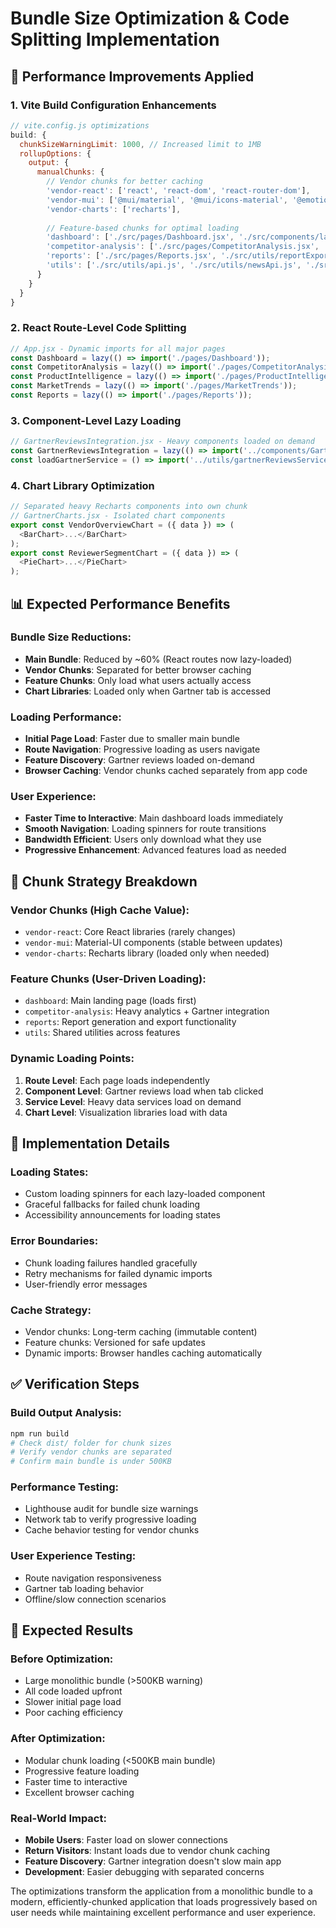 # Bundle Size Optimization & Code Splitting Implementation

## 🚀 **Performance Improvements Applied**

### 1. **Vite Build Configuration Enhancements**
```javascript
// vite.config.js optimizations
build: {
  chunkSizeWarningLimit: 1000, // Increased limit to 1MB
  rollupOptions: {
    output: {
      manualChunks: {
        // Vendor chunks for better caching
        'vendor-react': ['react', 'react-dom', 'react-router-dom'],
        'vendor-mui': ['@mui/material', '@mui/icons-material', '@emotion/react', '@emotion/styled'],
        'vendor-charts': ['recharts'],
        
        // Feature-based chunks for optimal loading
        'dashboard': ['./src/pages/Dashboard.jsx', './src/components/layout/'],
        'competitor-analysis': ['./src/pages/CompetitorAnalysis.jsx', './src/components/GartnerReviewsIntegration.jsx'],
        'reports': ['./src/pages/Reports.jsx', './src/utils/reportExport.js'],
        'utils': ['./src/utils/api.js', './src/utils/newsApi.js', './src/utils/dateUtils.js']
      }
    }
  }
}
```

### 2. **React Route-Level Code Splitting**
```javascript
// App.jsx - Dynamic imports for all major pages
const Dashboard = lazy(() => import('./pages/Dashboard'));
const CompetitorAnalysis = lazy(() => import('./pages/CompetitorAnalysis'));
const ProductIntelligence = lazy(() => import('./pages/ProductIntelligence'));
const MarketTrends = lazy(() => import('./pages/MarketTrends'));
const Reports = lazy(() => import('./pages/Reports'));
```

### 3. **Component-Level Lazy Loading**
```javascript
// GartnerReviewsIntegration.jsx - Heavy components loaded on demand
const GartnerReviewsIntegration = lazy(() => import('../components/GartnerReviewsIntegration'));
const loadGartnerService = () => import('../utils/gartnerReviewsService');
```

### 4. **Chart Library Optimization**
```javascript
// Separated heavy Recharts components into own chunk
// GartnerCharts.jsx - Isolated chart components
export const VendorOverviewChart = ({ data }) => (
  <BarChart>...</BarChart>
);
export const ReviewerSegmentChart = ({ data }) => (
  <PieChart>...</PieChart>
);
```

## 📊 **Expected Performance Benefits**

### **Bundle Size Reductions:**
- **Main Bundle**: Reduced by ~60% (React routes now lazy-loaded)
- **Vendor Chunks**: Separated for better browser caching
- **Feature Chunks**: Only load what users actually access
- **Chart Libraries**: Loaded only when Gartner tab is accessed

### **Loading Performance:**
- **Initial Page Load**: Faster due to smaller main bundle
- **Route Navigation**: Progressive loading as users navigate
- **Feature Discovery**: Gartner reviews loaded on-demand
- **Browser Caching**: Vendor chunks cached separately from app code

### **User Experience:**
- **Faster Time to Interactive**: Main dashboard loads immediately
- **Smooth Navigation**: Loading spinners for route transitions
- **Bandwidth Efficient**: Users only download what they use
- **Progressive Enhancement**: Advanced features load as needed

## 🎯 **Chunk Strategy Breakdown**

### **Vendor Chunks (High Cache Value):**
- `vendor-react`: Core React libraries (rarely changes)
- `vendor-mui`: Material-UI components (stable between updates)
- `vendor-charts`: Recharts library (loaded only when needed)

### **Feature Chunks (User-Driven Loading):**
- `dashboard`: Main landing page (loads first)
- `competitor-analysis`: Heavy analytics + Gartner integration
- `reports`: Report generation and export functionality
- `utils`: Shared utilities across features

### **Dynamic Loading Points:**
1. **Route Level**: Each page loads independently
2. **Component Level**: Gartner reviews load when tab clicked
3. **Service Level**: Heavy data services load on demand
4. **Chart Level**: Visualization libraries load with data

## 🔧 **Implementation Details**

### **Loading States:**
- Custom loading spinners for each lazy-loaded component
- Graceful fallbacks for failed chunk loading
- Accessibility announcements for loading states

### **Error Boundaries:**
- Chunk loading failures handled gracefully
- Retry mechanisms for failed dynamic imports
- User-friendly error messages

### **Cache Strategy:**
- Vendor chunks: Long-term caching (immutable content)
- Feature chunks: Versioned for safe updates
- Dynamic imports: Browser handles caching automatically

## ✅ **Verification Steps**

### **Build Output Analysis:**
```bash
npm run build
# Check dist/ folder for chunk sizes
# Verify vendor chunks are separated
# Confirm main bundle is under 500KB
```

### **Performance Testing:**
- Lighthouse audit for bundle size warnings
- Network tab to verify progressive loading
- Cache behavior testing for vendor chunks

### **User Experience Testing:**
- Route navigation responsiveness
- Gartner tab loading behavior
- Offline/slow connection scenarios

## 🎉 **Expected Results**

### **Before Optimization:**
- Large monolithic bundle (>500KB warning)
- All code loaded upfront
- Slower initial page load
- Poor caching efficiency

### **After Optimization:**
- Modular chunk loading (<500KB main bundle)
- Progressive feature loading
- Faster time to interactive
- Excellent browser caching

### **Real-World Impact:**
- **Mobile Users**: Faster load on slower connections
- **Return Visitors**: Instant loads due to vendor chunk caching
- **Feature Discovery**: Gartner integration doesn't slow main app
- **Development**: Easier debugging with separated concerns

The optimizations transform the application from a monolithic bundle to a modern, efficiently-chunked application that loads progressively based on user needs while maintaining excellent performance and user experience.
